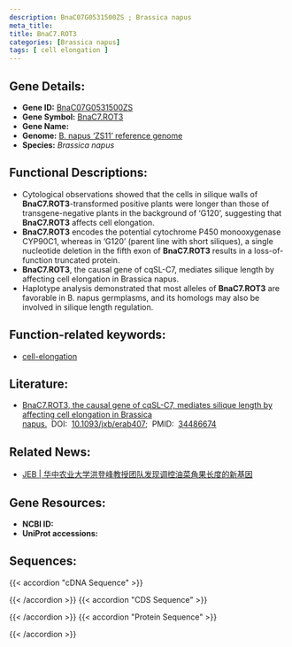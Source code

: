 ```yaml
---
description: BnaC07G0531500ZS ; Brassica napus
meta_title:
title: BnaC7.ROT3
categories: [Brassica napus]
tags: [ cell elongation ]
---
```


## Gene Details:
- **Gene ID:**	[BnaC07G0531500ZS]()
- **Gene Symbol:** <u>BnaC7.ROT3</u>
- **Gene Name:** 
- **Genome:** [B. napus ‘ZS11’ reference genome]()
- **Species:** *Brassica napus*

## Functional Descriptions:
   - Cytological observations showed that the cells in silique walls of **BnaC7.ROT3**-transformed positive plants were longer than those of transgene-negative plants in the background of ‘G120’, suggesting that **BnaC7.ROT3** affects cell elongation.
   - **BnaC7.ROT3** encodes the potential cytochrome P450 monooxygenase CYP90C1, whereas in ‘G120’ (parent line with short siliques), a single nucleotide deletion in the fifth exon of **BnaC7.ROT3** results in a loss-of-function truncated protein.
   - **BnaC7.ROT3**, the causal gene of cqSL-C7, mediates silique length by affecting cell elongation in Brassica napus.
   - Haplotype analysis demonstrated that most alleles of **BnaC7.ROT3** are favorable in B. napus germplasms, and its homologs may also be involved in silique length regulation.

## Function-related keywords:
   - [cell-elongation](/tags/cell-elongation/)

## Literature:
   - [BnaC7.ROT3, the causal gene of cqSL-C7, mediates silique length by affecting cell elongation in Brassica napus.]( https://academic.oup.com/jxb/article/73/1/154/6364805?login=true)&nbsp;&nbsp;DOI:&nbsp;&nbsp;[10.1093/jxb/erab407](https://academic.oup.com/jxb/article/73/1/154/6364805?login=true);&nbsp;&nbsp;PMID:&nbsp;&nbsp;[34486674](https://pubmed.ncbi.nlm.nih.gov/34486674/)

## Related News:
   - [JEB | 华中农业大学洪登峰教授团队发现调控油菜角果长度的新基因](https://mp.weixin.qq.com/s?__biz=Mzg3MDEwNDEyMg==&mid=2247516894&idx=3&sn=92419170533c247328f806f91ef427f8&chksm=ce902f8bf9e7a69d2a7d02217617d15e92167262bc6ae8263f485a202da32ce99e911a4e37c1&scene=27#wechat_redirect)

## Gene Resources:
- **NCBI ID:**  [](https://www.ncbi.nlm.nih.gov/gene/?term=)
- **UniProt accessions:** [](https://www.uniprot.org/uniprotkb//entry)



## Sequences:
{{< accordion "cDNA Sequence" >}}

{{< /accordion >}}
{{< accordion "CDS Sequence" >}}

{{< /accordion >}}
{{< accordion "Protein Sequence" >}}

{{< /accordion >}}
